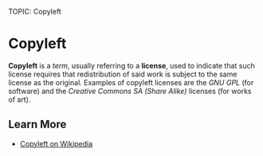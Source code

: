 TOPIC: Copyleft

# Copyleft

**Copyleft** is a *term*, usually referring to a **license**, used to indicate that such license
requires that redistribution of said work is subject to the same license as the original.
Examples of copyleft licenses are the *GNU GPL* (for software) and the *Creative Commons SA (Share Alike)*
licenses (for works of art).

## Learn More

- [Copyleft on Wikipedia](https://en.wikipedia.org/wiki/Copyleft)
